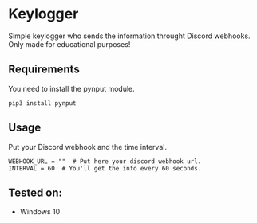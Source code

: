 Keylogger
=========

Simple keylogger who sends the information throught Discord webhooks. Only made for educational purposes!

## Requirements
You need to install the pynput module.
```
pip3 install pynput
```

## Usage
Put your Discord webhook and the time interval.
```
WEBHOOK_URL = ""  # Put here your discord webhook url.
INTERVAL = 60  # You'll get the info every 60 seconds.
```

## Tested on:
- Windows 10
